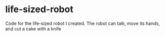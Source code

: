 # life-sized-robot
Code for the life-sized robot I created. The robot can talk, move its hands, and cut a cake with a knife
